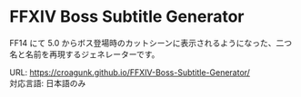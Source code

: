 # FFXIV Boss Subtitle Generator

FF14 にて 5.0 からボス登場時のカットシーンに表示されるようになった、二つ名と名前を再現するジェネレーターです。

URL: https://croagunk.github.io/FFXIV-Boss-Subtitle-Generator/  
対応言語: 日本語のみ
